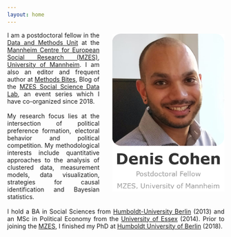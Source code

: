```yaml
---
layout: home
---
```


<p style="text-align:justify">
 <img alt="Denis Cohen" src="assets/images/logo5.1.png"
 style="float:right;margin:5px 0px 10px
 30px;width:260px">
 I am a postdoctoral fellow in the <a
 href="https://www.mzes.uni-mannheim.de/d7/en/dm-unit">Data and Methods Unit</a> at the <a
 href="https://www.mzes.uni-mannheim.de/d7/en">Mannheim Centre for European Social Research (MZES)</a>, <a
 href="https://www.uni-mannheim.de/en/">University of Mannheim</a>. I am also an editor and frequent author at <a
 href="https://www.mzes.uni-mannheim.de/socialsciencedatalab/">Methods Bites</a>, Blog of the <a
 href="https://www.mzes.uni-mannheim.de/socialsciencedatalab/page/about/">MZES Social Science Data Lab</a>, an event series which I have co-organized since 2018. <br>  <br>
 My research focus lies at the intersection of political preference formation, electoral behavior
 and political competition.
 My methodological interests include quantitative approaches to the
 analysis of clustered data, measurement models, data visualization, strategies for causal
 identification and Bayesian statistics. <br> <br>
 I hold a BA in Social Sciences from
 <a href="https://www.hu-berlin.de/">Humboldt-University Berlin</a> (2013) and an MSc in Political Economy
 from the <a href="http://essex.ac.uk/">University of Essex</a> (2014).
 Prior to joining the <a
 href="https://www.mzes.uni-mannheim.de/d7/en">MZES</a>, I finished my PhD at <a href="https://www.hu-berlin.de/">Humboldt University of Berlin</a> (2018).</p>